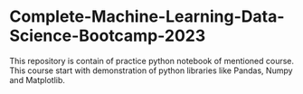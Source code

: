 # Complete-Machine-Learning-Data-Science-Bootcamp-2023
This repository is contain of practice python notebook of mentioned course. This course start with demonstration of python libraries like Pandas, Numpy and Matplotlib.
